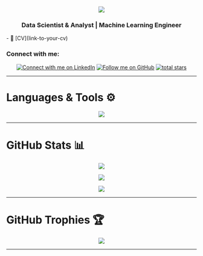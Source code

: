 <h1 align="center">
    <img src="https://readme-typing-svg.herokuapp.com/?font=Ubuntu&size=35&center=true&vCenter=true&color=bbcfe2&width=500&height=70&duration=3000&lines=Hey+,+I'm+Mahmoud+Nagiub+👋🏻;+I'm+George+Ezat+👨🏻‍💻;"/>
</h1>
<h3 align="center"> Data Scientist & Analyst | Machine Learning Engineer </h3>
- 📄 [CV](link-to-your-cv)

### Connect with me:
<p align="center">
    <a href="https://www.linkedin.com/in/mahmoudnagiubb">
        <img alt="Connect with me on LinkedIn" title="Connect with me on LinkedIn" src="https://custom-icon-badges.demolab.com/badge/LinkedIn-Connect-blue?color=1f7daf&labelColor=0e76a8&style=for-the-badge&logo=linkedin-s&label=&logoColor=white"/></a>
    <a href="https://github.com/MahmoudNagiubX?tab=followers">
        <img alt="Follow me on GitHub" title="Follow me on GitHub" src="https://custom-icon-badges.demolab.com/github/followers/GeorgeEzat?color=236ad3&labelColor=1155ba&style=for-the-badge&logo=github&label=Follow&logoColor=white"/></a>
    <a href="https://github.com/MahmoudNagiubX?tab=repositories&sort=stargazers">
        <img alt="total stars" title="Total stars on GitHub" src="https://custom-icon-badges.demolab.com/github/stars/GeorgeEzat?color=55960c&style=for-the-badge&labelColor=488207&logo=star"/></a>
</p>

---

# **Languages & Tools ⚙️**

<div align="center">
    <img src="https://skillicons.dev/icons?i=ubuntu,vscode,github,git,cpp,python,mysql" />
</div>

---

# **GitHub Stats 📊**

<div align='center'>

![](https://github-readme-stats.vercel.app/api?username=MahmoudNagiubX&theme=github_dark&hide_border=false&include_all_commits=false&count_private=true&show_icons=true&rank_icon=github&border_radius=10)

![](https://nirzak-streak-stats.vercel.app/?user=MahmoudNagiubX&theme=github_dark&hide_border=false&count_private=true&border_radius=10)

![](https://github-readme-stats.vercel.app/api/top-langs/?username=MahmoudNagiubX&theme=github_dark&hide_border=false&include_all_commits=true&count_private=true&layout=compact&border_radius=10&exclude_repo=MahmoudNagiubX)

</div>

---

# **GitHub Trophies 🏆**

<div align='center'>

![](https://github-profile-trophy.vercel.app/?username=MahmoudNagiubX&theme=nord&no-frame=false&no-bg=t&margin-w=6)

</div>

---
